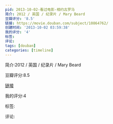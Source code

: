```yaml
---
pid: 2013-10-02-看过电影-相约古罗马
简介: 2012 / 英国 / 纪录片 / Mary Beard
豆瓣评分: '8.5'
链接: https://movie.douban.com/subject/10864762/
创建时间: '2013-10-02 03:59:38'
我的评分: '4'
标签:
评论:
tags: [douban]
categories: [timeline]
---
```

简介:2012 / 英国 / 纪录片 / Mary Beard

豆瓣评分:8.5

[链接](https://movie.douban.com/subject/10864762/)

我的评分:4

标签:

评论:

